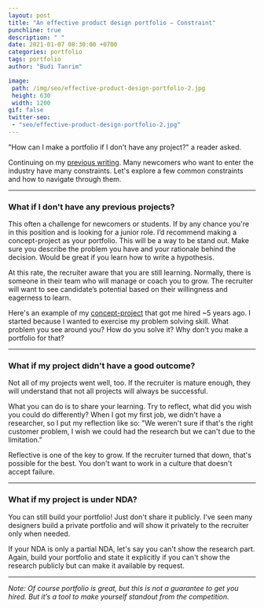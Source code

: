 ```yaml
---
layout: post
title: "An effective product design portfolio – Constraint"
punchline: true
description: " "
date: 2021-01-07 08:30:00 +0700
categories: portfolio
tags: portfolio
author: "Budi Tanrim"

image:
 path: /img/seo/effective-product-design-portfolio-2.jpg
 height: 630
 width: 1200
gif: false
twitter-seo: 
 - "seo/effective-product-design-portfolio-2.jpg"
---
```


"How can I make a portfolio if I don't have any project?" a reader asked.

Continuing on my [previous writing][link-1]. Many newcomers who want to enter the industry have many constraints. Let's explore a few common constraints and how to navigate through them.

---

### What if I don't have any previous projects?
This often a challenge for newcomers or students. If by any chance you're in this position and is looking for a junior role. I’d recommend making a concept-project as your portfolio. This will be a way to be stand out. Make sure you describe the problem you have and your rationale behind the decision. Would be great if you learn how to write a hypothesis.

At this rate, the recruiter aware that you are still learning. Normally, there is someone in their team who will manage or coach you to grow. The recruiter will want to see candidate’s potential based on their willingness and eagerness to learn.

Here's an example of my [concept-project][link-2] that got me hired ~5 years ago. I started because I wanted to exercise my problem solving skill. What problem you see around you? How do you solve it? Why don't you make a portfolio for that?

---

### What if my project didn't have a good outcome?
Not all of my projects went well, too. If the recruiter is mature enough, they will understand that not all projects will always be successful.

What you can do is to share your learning. Try to reflect, what did you wish you could do differently? When I got my first job, we didn't have a researcher, so I put my reflection like so: "We weren't sure if that's the right customer problem, I wish we could had the research but we can't due to the limitation.”

Reflective is one of the key to grow. If the recruiter turned that down, that's possible for the best. You don't want to work in a culture that doesn't accept failure.

---

### What if my project is under NDA?
You can still build your portfolio! Just don't share it publicly. I've seen many designers build a private portfolio and will show it privately to the recruiter only when needed.

If your NDA is only a partial NDA, let's say you can't show the research part. Again, build your portfolio and state it explicitly if you can't show the research publicly but can make it available by request.

---

*Note: Of course portfolio is great, but this is not a guarantee to get you hired. But it’s a tool to make yourself standout from the competition.*


[link-1]: https://buditanrim.co/2021/effective-portfolio-structure/
[link-2]: https://medium.com/budi-brain/designing-in-app-survey-6163304e88dd

